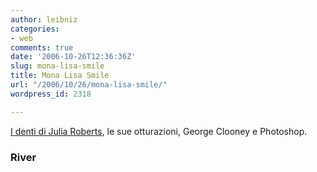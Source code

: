 ```yaml
---
author: leibniz
categories:
- web
comments: true
date: '2006-10-26T12:36:36Z'
slug: mona-lisa-smile
title: Mona Lisa Smile
url: "/2006/10/26/mona-lisa-smile/"
wordpress_id: 2318

---
```

[I denti di Julia Roberts](https://www.river-blog.com/?p=724), le sue otturazioni, George Clooney e Photoshop.

### River
